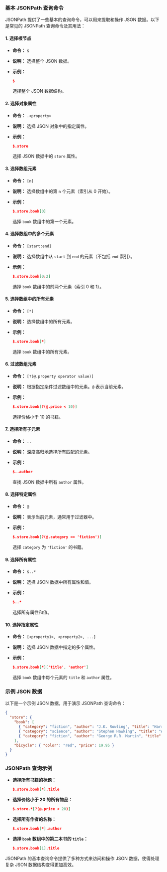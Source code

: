 ### 基本 JSONPath 查询命令

JSONPath 提供了一些基本的查询命令，可以用来提取和操作 JSON 数据。以下是常见的 JSONPath 查询命令及其用法：

#### 1. **选择根节点**

- **命令：** `$`
- **说明：** 选择整个 JSON 数据。
- **示例：**

  ```json
  $
  ```

  选择整个 JSON 数据结构。

#### 2. **选择对象属性**

- **命令：** `.<property>`
- **说明：** 选择 JSON 对象中的指定属性。
- **示例：**

  ```json
  $.store
  ```

  选择 JSON 数据中的 `store` 属性。

#### 3. **选择数组元素**

- **命令：** `[n]`
- **说明：** 选择数组中的第 `n` 个元素（索引从 0 开始）。
- **示例：**

  ```json
  $.store.book[0]
  ```

  选择 `book` 数组中的第一个元素。

#### 4. **选择数组中的多个元素**

- **命令：** `[start:end]`
- **说明：** 选择数组中从 `start` 到 `end` 的元素（不包括 `end` 索引）。
- **示例：**

  ```json
  $.store.book[0:2]
  ```

  选择 `book` 数组中的前两个元素（索引 0 和 1）。

#### 5. **选择数组中的所有元素**

- **命令：** `[*]`
- **说明：** 选择数组中的所有元素。
- **示例：**

  ```json
  $.store.book[*]
  ```

  选择 `book` 数组中的所有元素。

#### 6. **过滤数组元素**

- **命令：** `[?(@.property operator value)]`
- **说明：** 根据指定条件过滤数组中的元素。`@` 表示当前元素。
- **示例：**

  ```json
  $.store.book[?(@.price < 10)]
  ```

  选择价格小于 10 的书籍。

#### 7. **选择所有子元素**

- **命令：** `..`
- **说明：** 深度递归地选择所有匹配的元素。
- **示例：**

  ```json
  $..author
  ```

  查找 JSON 数据中所有 `author` 属性。

#### 8. **选择特定属性**

- **命令：** `@`
- **说明：** 表示当前元素，通常用于过滤器中。
- **示例：**

  ```json
  $.store.book[?(@.category == 'fiction')]
  ```

  选择 `category` 为 `'fiction'` 的书籍。

#### 9. **选择所有属性**

- **命令：** `$..*`
- **说明：** 选择 JSON 数据中所有属性和值。
- **示例：**

  ```json
  $..*
  ```

  选择所有属性和值。

#### 10. **选择指定属性**

- **命令：** `[<property1>, <property2>, ...]`
- **说明：** 选择 JSON 数据中指定的多个属性。
- **示例：**

  ```json
  $.store.book[*]['title', 'author']
  ```

  选择 `book` 数组中每个元素的 `title` 和 `author` 属性。

### 示例 JSON 数据

以下是一个示例 JSON 数据，用于演示 JSONPath 查询命令：

```json
{
  "store": {
    "book": [
      { "category": "fiction", "author": "J.K. Rowling", "title": "Harry Potter", "price": 15.99 },
      { "category": "science", "author": "Stephen Hawking", "title": "A Brief History of Time", "price": 12.99 },
      { "category": "fiction", "author": "George R.R. Martin", "title": "Game of Thrones", "price": 25.99 }
    ],
    "bicycle": { "color": "red", "price": 19.95 }
  }
}
```

### JSONPath 查询示例

- **选择所有书籍的标题：**

  ```json
  $.store.book[*].title
  ```

- **选择价格小于 20 的所有物品：**

  ```json
  $.store.*[?(@.price < 20)]
  ```

- **选择所有作者的名称：**

  ```json
  $.store.book[*].author
  ```

- **选择 `book` 数组中的第二本书的 `title`：**

  ```json
  $.store.book[1].title
  ```

JSONPath 的基本查询命令提供了多种方式来访问和操作 JSON 数据，使得处理复杂 JSON 数据结构变得更加高效。
